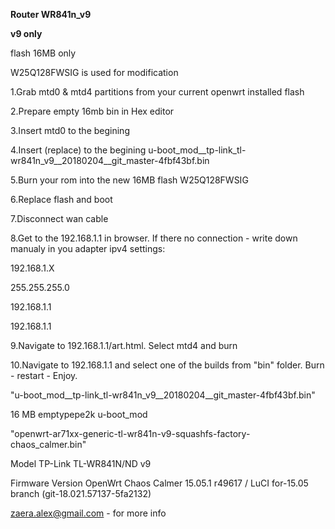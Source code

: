 <b>Router WR841n_v9</b>

<b>v9 only</b>
<p>
flash 16MB only<p>
<p>
W25Q128FWSIG is used for modification<p>

1.Grab mtd0 & mtd4 partitions from your current openwrt installed flash<p>
2.Prepare empty 16mb bin in Hex editor<p>
3.Insert mtd0 to the begining<p>
4.Insert (replace) to the begining u-boot_mod__tp-link_tl-wr841n_v9__20180204__git_master-4fbf43bf.bin<p>
5.Burn your rom into the new 16MB flash W25Q128FWSIG<p>
6.Replace flash and boot<p>
7.Disconnect wan cable<p>
8.Get to the 192.168.1.1 in browser. If there no connection - write down manualy in you adapter ipv4 settings:<p>

192.168.1.X<p>
255.255.255.0<p>
192.168.1.1<p>
<p>
192.168.1.1<p>
9.Navigate to 192.168.1.1/art.html. Select mtd4 and burn<p>
10.Navigate to 192.168.1.1 and select one of the builds from "bin" folder. Burn - restart - Enjoy.<p>
<p>
"u-boot_mod__tp-link_tl-wr841n_v9__20180204__git_master-4fbf43bf.bin"<p>
16 MB emptypepe2k u-boot_mod<p>
<p>
"openwrt-ar71xx-generic-tl-wr841n-v9-squashfs-factory-chaos_calmer.bin"<p>
Model	TP-Link TL-WR841N/ND v9<p>
Firmware Version	OpenWrt Chaos Calmer 15.05.1 r49617 / LuCI for-15.05 branch (git-18.021.57137-5fa2132)<p>
    
zaera.alex@gmail.com - for more info